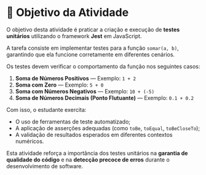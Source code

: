 # 🧪 Objetivo da Atividade

O objetivo desta atividade é praticar a criação e execução de **testes unitários** utilizando o framework **Jest** em JavaScript.

A tarefa consiste em implementar testes para a função `somar(a, b)`, garantindo que ela funcione corretamente em diferentes cenários.  

Os testes devem verificar o comportamento da função nos seguintes casos:

1. **Soma de Números Positivos** — Exemplo: `1 + 2`
2. **Soma com Zero** — Exemplo: `5 + 0`
3. **Soma com Números Negativos** — Exemplo: `10 + (-5)`
4. **Soma de Números Decimais (Ponto Flutuante)** — Exemplo: `0.1 + 0.2`

Com isso, o estudante exercita:
- O uso de ferramentas de teste automatizado;
- A aplicação de asserções adequadas (como `toBe`, `toEqual`, `toBeCloseTo`);
- A validação de resultados esperados em diferentes contextos numéricos.

Esta atividade reforça a importância dos testes unitários na **garantia de qualidade do código** e na **detecção precoce de erros** durante o desenvolvimento de software.

